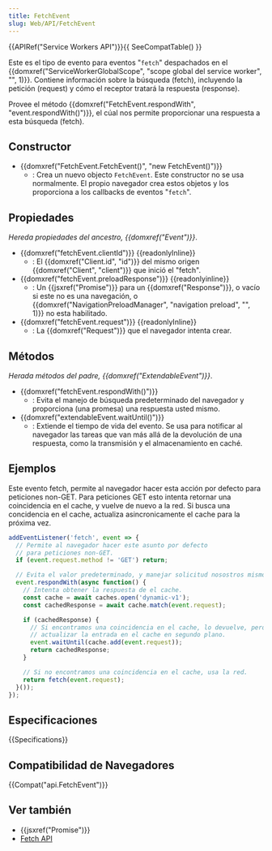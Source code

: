 ```yaml
---
title: FetchEvent
slug: Web/API/FetchEvent
---
```


{{APIRef("Service Workers API")}}{{ SeeCompatTable() }}

Este es el tipo de evento para eventos "`fetch`" despachados en el {{domxref("ServiceWorkerGlobalScope", "scope global del service worker", "", 1)}}. Contiene información sobre la búsqueda (fetch), incluyendo la petición (request) y cómo el receptor tratará la respuesta (response).

Provee el método {{domxref("FetchEvent.respondWith", "event.respondWith()")}}, el cúal nos permite proporcionar una respuesta a esta búsqueda (fetch).

## Constructor

- {{domxref("FetchEvent.FetchEvent()", "new FetchEvent()")}}
  - : Crea un nuevo objecto `FetchEvent`. Este constructor no se usa normalmente. El propio navegador crea estos objetos y los proporciona a los callbacks de eventos "`fetch`".

## Propiedades

_Hereda propiedades del ancestro, {{domxref("Event")}}_.

- {{domxref("fetchEvent.clientId")}} {{readonlyInline}}
  - : El {{domxref("Client.id", "id")}} del mismo origen {{domxref("Client", "client")}} que inició el "fetch".
- {{domxref("fetchEvent.preloadResponse")}} {{readonlyinline}}
  - : Un {{jsxref("Promise")}} para un {{domxref("Response")}}, o vacío si este no es una navegación, o {{domxref("NavigationPreloadManager", "navigation preload", "", 1)}} no esta habilitado.
- {{domxref("fetchEvent.request")}} {{readonlyInline}}
  - : La {{domxref("Request")}} que el navegador intenta crear.

## Métodos

_Herada métodos del padre,_ _{{domxref("ExtendableEvent")}}_.

- {{domxref("fetchEvent.respondWith()")}}
  - : Evita el manejo de búsqueda predeterminado del navegador y proporciona (una promesa) una respuesta usted mismo.
- {{domxref("extendableEvent.waitUntil()")}}
  - : Extiende el tiempo de vida del evento. Se usa para notificar al navegador las tareas que van más allá de la devolución de una respuesta, como la transmisión y el almacenamiento en caché.

## Ejemplos

Este evento fetch, permite al navegador hacer esta acción por defecto para peticiones non-GET. Para peticiones GET esto intenta retornar una coincidencia en el cache, y vuelve de nuevo a la red. Si busca una concidencia en el cache, actualiza asincronicamente el cache para la próxima vez.

```js
addEventListener('fetch', event => {
  // Permite al navegador hacer este asunto por defecto
  // para peticiones non-GET.
  if (event.request.method != 'GET') return;

  // Evita el valor predeterminado, y manejar solicitud nosostros mismos.
  event.respondWith(async function() {
    // Intenta obtener la respuesta de el cache.
    const cache = await caches.open('dynamic-v1');
    const cachedResponse = await cache.match(event.request);

    if (cachedResponse) {
      // Si encontramos una coincidencia en el cache, lo devuelve, pero también
      // actualizar la entrada en el cache en segundo plano.
      event.waitUntil(cache.add(event.request));
      return cachedResponse;
    }

    // Si no encontramos una coincidencia en el cache, usa la red.
    return fetch(event.request);
  }());
});
```

## Especificaciones

{{Specifications}}

## Compatibilidad de Navegadores

{{Compat("api.FetchEvent")}}

## Ver también

- {{jsxref("Promise")}}
- [Fetch API](/es/docs/Web/API/Fetch_API)
